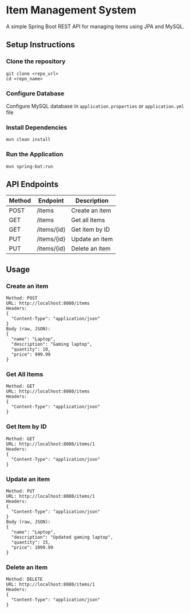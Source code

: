 # Item Management System
A simple Spring Boot REST API for managing items using JPA and MySQL.

## Setup Instructions
### Clone the repository
```
git clone <repo_url>
cd <repo_name>
```

### Configure Database
Configure MySQL database in `application.properties` or `application.yml` file

### Install Dependencies
```
mvn clean install
```

### Run the Application
```
mvn spring-bot:run
```

## API Endpoints
| Method  | Endpoint | Description |
| ------------- | ------------- | ------------- |
| POST  | /items  | Create an item  |
| GET  | /items  | Get all items  |
| GET  | /items/{id}  | Get item by ID  |
| PUT  | /items/{id}  | Update an item  |
| PUT  | /items/{id}  | Delete an item  |

## Usage

### Create an item
```
Method: POST
URL: http://localhost:8080/items
Headers:
{
  "Content-Type": "application/json"
}
Body (raw, JSON):
{
  "name": "Laptop",
  "description": "Gaming laptop",
  "quantity": 10,
  "price": 999.99
}
```

### Get All Items
```
Method: GET
URL: http://localhost:8080/items
Headers:
{
  "Content-Type": "application/json"
}
```

### Get Item by ID
```
Method: GET
URL: http://localhost:8080/items/1
Headers:
{
  "Content-Type": "application/json"
}
```

### Update an item
```
Method: PUT
URL: http://localhost:8080/items/1
Headers:
{
  "Content-Type": "application/json"
}
Body (raw, JSON):
{
  "name": "Laptop",
  "description": "Updated gaming laptop",
  "quantity": 15,
  "price": 1099.99
}
```


### Delete an item
```
Method: DELETE
URL: http://localhost:8080/items/1
Headers:
{
  "Content-Type": "application/json"
}
```

